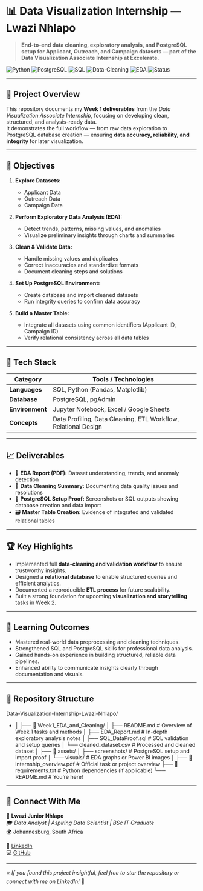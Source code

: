 # 📊 Data Visualization Internship — Lwazi Nhlapo

> **End-to-end data cleaning, exploratory analysis, and PostgreSQL setup for Applicant, Outreach, and Campaign datasets — part of the Data Visualization Associate Internship at Excelerate.**

![Python](https://img.shields.io/badge/Python-3.10-blue?logo=python)
![PostgreSQL](https://img.shields.io/badge/PostgreSQL-Database-336791?logo=postgresql)
![SQL](https://img.shields.io/badge/SQL-Queries-orange?logo=sqlite)
![Data-Cleaning](https://img.shields.io/badge/Data_Cleaning-Verified-brightgreen)
![EDA](https://img.shields.io/badge/EDA-Exploratory_Analysis-yellow)
![Status](https://img.shields.io/badge/Status-Week_1_Complete-success)

---

## 🧠 Project Overview

This repository documents my **Week 1 deliverables** from the *Data Visualization Associate Internship*, focusing on developing clean, structured, and analysis-ready data.  
It demonstrates the full workflow — from raw data exploration to PostgreSQL database creation — ensuring **data accuracy, reliability, and integrity** for later visualization.

---

## 🚀 Objectives

1. **Explore Datasets:**  
   - Applicant Data  
   - Outreach Data  
   - Campaign Data  

2. **Perform Exploratory Data Analysis (EDA):**  
   - Detect trends, patterns, missing values, and anomalies  
   - Visualize preliminary insights through charts and summaries  

3. **Clean & Validate Data:**  
   - Handle missing values and duplicates  
   - Correct inaccuracies and standardize formats  
   - Document cleaning steps and solutions  

4. **Set Up PostgreSQL Environment:**  
   - Create database and import cleaned datasets  
   - Run integrity queries to confirm data accuracy  

5. **Build a Master Table:**  
   - Integrate all datasets using common identifiers (Applicant ID, Campaign ID)  
   - Verify relational consistency across all data tables  

---

## 🧰 Tech Stack

| Category | Tools / Technologies |
|-----------|----------------------|
| **Languages** | SQL, Python (Pandas, Matplotlib) |
| **Database** | PostgreSQL, pgAdmin |
| **Environment** | Jupyter Notebook, Excel / Google Sheets |
| **Concepts** | Data Profiling, Data Cleaning, ETL Workflow, Relational Design |

---

## 📈 Deliverables

- 📄 **EDA Report (PDF):** Dataset understanding, trends, and anomaly detection  
- 🧹 **Data Cleaning Summary:** Documenting data quality issues and resolutions  
- 🧩 **PostgreSQL Setup Proof:** Screenshots or SQL outputs showing database creation and data import  
- 🗃️ **Master Table Creation:** Evidence of integrated and validated relational tables  

---

## 🏆 Key Highlights

- Implemented full **data-cleaning and validation workflow** to ensure trustworthy insights.  
- Designed a **relational database** to enable structured queries and efficient analytics.  
- Documented a reproducible **ETL process** for future scalability.  
- Built a strong foundation for upcoming **visualization and storytelling** tasks in Week 2.  

---

## 🎯 Learning Outcomes

- Mastered real-world data preprocessing and cleaning techniques.  
- Strengthened SQL and PostgreSQL skills for professional data analysis.  
- Gained hands-on experience in building structured, reliable data pipelines.  
- Enhanced ability to communicate insights clearly through documentation and visuals.  

---

## 📂 Repository Structure

Data-Visualization-Internship-Lwazi-Nhlapo/
- │
├── 📁 Week1_EDA_and_Cleaning/
│ ├── README.md # Overview of Week 1 tasks and methods
│ ├── EDA_Report.md # In-depth exploratory analysis notes
│ ├── SQL_DataProof.sql # SQL validation and setup queries
│ └── cleaned_dataset.csv # Processed and cleaned dataset
│
├── 📁 assets/
│ ├── screenshots/ # PostgreSQL setup and import proof
│ └── visuals/ # EDA graphs or Power BI images
│
├── 📄 internship_overview.pdf # Official task or project overview
├── 📘 requirements.txt # Python dependencies (if applicable)
└── README.md # You’re here!


---

## 💬 Connect With Me

👤 **Lwazi Junior Nhlapo**  
🎓 *Data Analyst | Aspiring Data Scientist | BSc IT Graduate*  
🌍 Johannesburg, South Africa  

🔗 [LinkedIn](https://www.linkedin.com/in/lwazi-junior-nhlapo)  
💻 [GitHub](https://github.com/lwazijuniornhlapo)

---

⭐ *If you found this project insightful, feel free to star the repository or connect with me on LinkedIn!* 🌟

